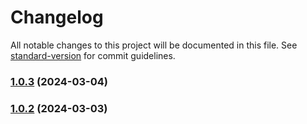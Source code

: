 # Changelog

All notable changes to this project will be documented in this file. See [standard-version](https://github.com/conventional-changelog/standard-version) for commit guidelines.

### [1.0.3](https://github.com/eibii/tail-uix/compare/v1.0.2...v1.0.3) (2024-03-04)

### [1.0.2](https://github.com/eibii/tail-uix/compare/v2.1.0...v1.0.2) (2024-03-03)
